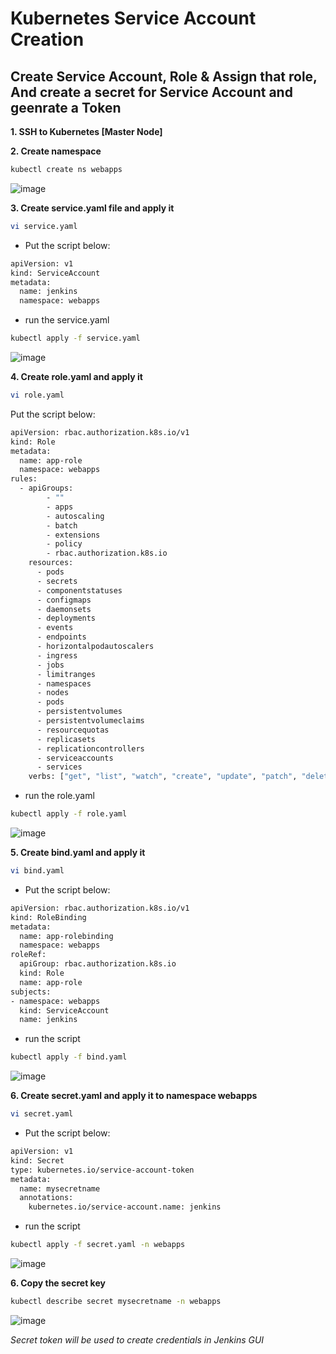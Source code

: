 # Kubernetes Service Account Creation

## Create Service Account, Role & Assign that role, And create a secret for Service Account and geenrate a Token

**1. SSH to Kubernetes [Master Node]**

**2. Create namespace**
```bash
kubectl create ns webapps
```
  ![image](https://github.com/JRTugs/DevOps-CI-CD-on-AWS-EC2-instance/assets/29426766/cd1bfa7c-ed4b-41ec-ad79-fb2fe4839493)


**3. Create service.yaml file and apply it**
```bash
vi service.yaml
```

  - Put the script below:
```bash
apiVersion: v1
kind: ServiceAccount
metadata:
  name: jenkins
  namespace: webapps
```

  - run the service.yaml
```bash
kubectl apply -f service.yaml
```
  ![image](https://github.com/JRTugs/DevOps-CI-CD-on-AWS-EC2-instance/assets/29426766/4c495f04-32ce-4eab-98b4-e3c47f6d204b)

**4. Create role.yaml and apply it**
```bash
vi role.yaml
```

  Put the script below:
```bash
apiVersion: rbac.authorization.k8s.io/v1
kind: Role
metadata:
  name: app-role
  namespace: webapps
rules:
  - apiGroups:
        - ""
        - apps
        - autoscaling
        - batch
        - extensions
        - policy
        - rbac.authorization.k8s.io
    resources:
      - pods
      - secrets
      - componentstatuses
      - configmaps
      - daemonsets
      - deployments
      - events
      - endpoints
      - horizontalpodautoscalers
      - ingress
      - jobs
      - limitranges
      - namespaces
      - nodes
      - pods
      - persistentvolumes
      - persistentvolumeclaims
      - resourcequotas
      - replicasets
      - replicationcontrollers
      - serviceaccounts
      - services
    verbs: ["get", "list", "watch", "create", "update", "patch", "delete"]
```

  - run the role.yaml
```bash
kubectl apply -f role.yaml
```
  ![image](https://github.com/JRTugs/DevOps-CI-CD-on-AWS-EC2-instance/assets/29426766/3152e05f-c7b5-40c2-9cf1-dded92590a6f)

**5. Create bind.yaml and apply it**
```bash
vi bind.yaml
```
  - Put the script below:
```bash
apiVersion: rbac.authorization.k8s.io/v1
kind: RoleBinding
metadata:
  name: app-rolebinding
  namespace: webapps 
roleRef:
  apiGroup: rbac.authorization.k8s.io
  kind: Role
  name: app-role 
subjects:
- namespace: webapps 
  kind: ServiceAccount
  name: jenkins
```
  - run the script
```bash
kubectl apply -f bind.yaml
```
  ![image](https://github.com/JRTugs/DevOps-CI-CD-on-AWS-EC2-instance/assets/29426766/c81d95bf-19ef-4613-bc18-b152d2e1f724)

**6. Create secret.yaml and apply it to namespace webapps**
```bash
vi secret.yaml
```
  - Put the script below:
```bash
apiVersion: v1
kind: Secret
type: kubernetes.io/service-account-token
metadata:
  name: mysecretname
  annotations:
    kubernetes.io/service-account.name: jenkins
```
  - run the script
```bash
kubectl apply -f secret.yaml -n webapps
```
  ![image](https://github.com/JRTugs/DevOps-CI-CD-on-AWS-EC2-instance/assets/29426766/56951742-de32-4d67-9371-8caa6b063df6)

**6. Copy the secret key**
```bash
kubectl describe secret mysecretname -n webapps
```
  ![image](https://github.com/JRTugs/DevOps-CI-CD-on-AWS-EC2-instance/assets/29426766/ca64ce4d-da78-47f0-9df8-ebefde81dc14)

*Secret token will be used to create credentials in Jenkins GUI*
  


